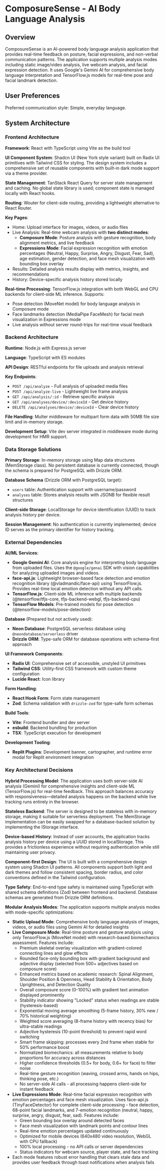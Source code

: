 # ComposureSense - AI Body Language Analysis

## Overview

ComposureSense is an AI-powered body language analysis application that provides real-time feedback on posture, facial expressions, and non-verbal communication patterns. The application supports multiple analysis modes including static image/video analysis, live webcam analysis, and facial expression detection. It uses Google's Gemini AI for comprehensive body language interpretation and TensorFlow.js models for real-time pose and facial landmark detection.

## User Preferences

Preferred communication style: Simple, everyday language.

## System Architecture

### Frontend Architecture

**Framework**: React with TypeScript using Vite as the build tool

**UI Component System**: Shadcn UI (New York style variant) built on Radix UI primitives with Tailwind CSS for styling. The design system includes a comprehensive set of reusable components with built-in dark mode support via a theme provider.

**State Management**: TanStack React Query for server state management and caching. No global state library is used; component state is managed locally with React hooks.

**Routing**: Wouter for client-side routing, providing a lightweight alternative to React Router.

**Key Pages**:
- Home: Upload interface for images, videos, or audio files
- Live Analysis: Real-time webcam analysis with **two distinct modes**:
  - **Composure Mode**: Posture analysis with gesture recognition, body alignment metrics, and live feedback
  - **Expressions Mode**: Facial expression recognition with emotion percentages (Neutral, Happy, Surprise, Angry, Disgust, Fear, Sad), age estimation, gender detection, and face mesh visualization with bounding box overlay
- Results: Detailed analysis results display with metrics, insights, and recommendations
- History: Device-specific analysis history stored locally

**Real-time Processing**: TensorFlow.js integration with both WebGL and CPU backends for client-side ML inference. Supports:
- Pose detection (MoveNet model) for body language analysis in Composure mode
- Face landmarks detection (MediaPipe FaceMesh) for facial mesh visualization in Expressions mode
- Live analysis without server round-trips for real-time visual feedback

### Backend Architecture

**Runtime**: Node.js with Express.js server

**Language**: TypeScript with ES modules

**API Design**: RESTful endpoints for file uploads and analysis retrieval

**Key Endpoints**:
- `POST /api/analyze` - Full analysis of uploaded media files
- `POST /api/analyze-live` - Lightweight live frame analysis
- `GET /api/analysis/:id` - Retrieve specific analysis
- `GET /api/analyses/device/:deviceId` - Get device history
- `DELETE /api/analyses/device/:deviceId` - Clear device history

**File Handling**: Multer middleware for multipart form data with 50MB file size limit and in-memory storage.

**Development Setup**: Vite dev server integrated in middleware mode during development for HMR support.

### Data Storage Solutions

**Primary Storage**: In-memory storage using Map data structures (MemStorage class). No persistent database is currently connected, though the schema is prepared for PostgreSQL with Drizzle ORM.

**Database Schema** (Drizzle ORM with PostgreSQL target):
- `users` table: Authentication support with username/password
- `analyses` table: Stores analysis results with JSONB for flexible result structures

**Client-side Storage**: LocalStorage for device identification (UUID) to track analysis history per device.

**Session Management**: No authentication is currently implemented; device ID serves as the primary identifier for history tracking.

### External Dependencies

**AI/ML Services**:
- **Google Gemini AI**: Core analysis engine for interpreting body language from uploaded files. Uses the `@google/genai` SDK with vision capabilities for analyzing uploaded images and videos.
- **face-api.js**: Lightweight browser-based face detection and emotion recognition library (@vladmandic/face-api) using TensorFlow.js. Provides real-time local emotion detection without any API calls.
- **TensorFlow.js**: Client-side ML inference with multiple backends (@tensorflow/tfjs-core, tfjs-backend-webgl, tfjs-backend-cpu)
- **TensorFlow Models**: Pre-trained models for pose detection (@tensorflow-models/pose-detection)

**Database** (Prepared but not actively used):
- **Neon Database**: PostgreSQL serverless database using `@neondatabase/serverless` driver
- **Drizzle ORM**: Type-safe ORM for database operations with schema-first approach

**UI Framework Components**:
- **Radix UI**: Comprehensive set of accessible, unstyled UI primitives
- **Tailwind CSS**: Utility-first CSS framework with custom theme configuration
- **Lucide React**: Icon library

**Form Handling**:
- **React Hook Form**: Form state management
- **Zod**: Schema validation with `drizzle-zod` for type-safe form schemas

**Build Tools**:
- **Vite**: Frontend bundler and dev server
- **esbuild**: Backend bundling for production
- **TSX**: TypeScript execution for development

**Development Tooling**:
- **Replit Plugins**: Development banner, cartographer, and runtime error modal for Replit environment integration

### Key Architectural Decisions

**Hybrid Processing Model**: The application uses both server-side AI analysis (Gemini) for comprehensive insights and client-side ML (TensorFlow.js) for real-time feedback. This approach balances accuracy with responsiveness—detailed analysis happens on the backend while live tracking runs entirely in the browser.

**Stateless Backend**: The server is designed to be stateless with in-memory storage, making it suitable for serverless deployment. The MemStorage implementation can be easily swapped for a database-backed solution by implementing the IStorage interface.

**Device-based History**: Instead of user accounts, the application tracks analysis history per device using a UUID stored in localStorage. This provides a frictionless experience without requiring authentication while still maintaining user privacy.

**Component-first Design**: The UI is built with a comprehensive design system using Shadcn UI patterns. All components support both light and dark themes and follow consistent spacing, border radius, and color conventions defined in the Tailwind configuration.

**Type Safety**: End-to-end type safety is maintained using TypeScript with shared schema definitions (Zod) between frontend and backend. Database schemas are generated from Drizzle ORM definitions.

**Modular Analysis Modes**: The application supports multiple analysis modes with mode-specific optimizations:
- **Static Upload Mode**: Comprehensive body language analysis of images, videos, or audio files using Gemini AI for detailed insights
- **Live Composure Mode**: Real-time posture and gesture analysis using only TensorFlow.js (MoveNet model) with research-based biomechanics assessment. Features include:
  - Premium skeletal overlay visualization with gradient-colored connecting lines and glow effects
  - Rounded face-only bounding box with gradient background and adjective display (selected from 500+ adjectives based on composure score)
  - Enhanced metrics based on academic research: Spinal Alignment, Shoulder Position & Openness, Head Stability & Orientation, Body Uprightness, and Detection Quality
  - Overall composure score (0-100%) with gradient text animation displayed prominently
  - Stability indicator showing "Locked" status when readings are stable (hysteresis-based)
  - Exponential moving average smoothing (5-frame history, 30% new / 70% historical weighting)
  - Weighted score averaging (8-frame history with recency bias) for ultra-stable readings
  - Adjective hysteresis (10-point threshold) to prevent rapid word switching
  - Smart frame skipping: processes every 2nd frame when stable for 50% performance boost
  - Normalized biomechanics: all measurements relative to body proportions for accuracy across distances
  - Higher confidence thresholds (0.5+ for body, 0.6+ for face) to filter noise
  - Real-time gesture recognition (waving, crossed arms, hands on hips, thinking pose, etc.)
  - No server-side AI calls - all processing happens client-side for instant feedback
- **Live Expressions Mode**: Real-time facial expression recognition with emotion percentages and face mesh visualization. Uses face-api.js (TinyFaceDetector) for complete client-side processing - face detection, 68-point facial landmarks, and 7-emotion recognition (neutral, happy, surprise, angry, disgust, fear, sad). Features include:
  - Green bounding box overlay around detected faces
  - Face mesh visualization with landmark points and contour lines
  - Real-time emotion percentages updated continuously
  - Optimized for mobile devices (640x480 video resolution, WebGL with CPU fallback)
  - 100% local processing - no API calls or server dependencies
  - Status indicators for webcam source, player state, and face tracking
- Each mode features robust error handling that clears stale data and provides user feedback through toast notifications when analysis fails